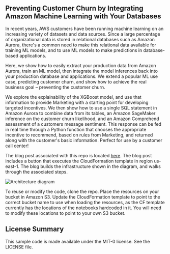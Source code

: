 ## Preventing Customer Churn by Integrating Amazon Machine Learning with Your Databases

In recent years, AWS customers have been running machine learning on an increasing variety of datasets
and data sources. Since a large percentage of organizational data is stored in relational databases such as
Amazon Aurora, there's a common need to make this relational data available for training ML models, and
to use ML models to make predictions in database-based applications.

Here, we show how to easily
extract your production data from Amazon Aurora, train an ML model, then integrate the model
inferences back into your production database and applications. We extend a popular ML use case,
predicting customer churn, and show how to achieve the real business goal – preventing the customer
churn.

We explore the explainability of the XGBoost model, and use that information to provide Marketing with a starting point for
developing targeted incentives. We then show how to use a single SQL statement in Amazon Aurora to combine data from its tables, an Amazon SageMaker inference on the customer churn likelihood, and
an Amazon Comprehend assessment of a customers message sentiment. This response can be fed in real time through a Python function that chooses the appropriate
incentive to recommend, based on rules from Marketing, and returned along with the customer's basic information. Perfect for use by a customer call center!

The blog post associated with this repo is located <a href='https://aws.amazon.com/blogs/machine-learning/preventing-customer-churn-by-integrating-amazon-machine-learning-with-your-databases/'>here</a>. The blog post includes a button that executes the CloudFormation template in region us-east-1. The blog builds the infrastructure shown in the diagram, and walks through the associated steps.

![Architecture diagram](./Aurora-ML.jpg?raw=true "Title")

To reuse or modify the code, clone the repo. Place the resources on your bucket in Amazon S3. Update the CloudFormation template to point to the correct bucket name to use when loading the resources, as the CF template currently has the locations of the notebooks hardcoded in it. You will need to modify these locations to point to your own S3 bucket.

## License Summary

This sample code is made available under the MIT-0 license. See the LICENSE file.
